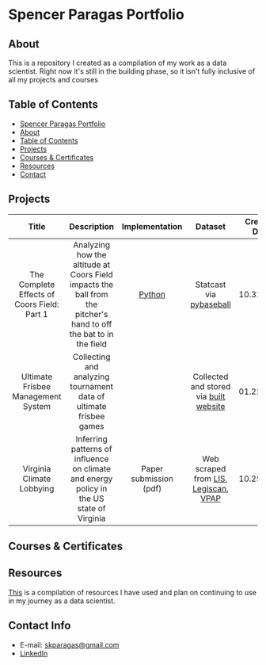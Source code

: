 # Spencer Paragas Portfolio

## About

This is a repository I created as a compilation of my work as a data scientist. Right now it's still in the building phase, so it isn't fully inclusive of all my projects and courses

## Table of Contents
- [Spencer Paragas Portfolio](#spencer-paragas-portfolio)
- [About](#about)
- [Table of Contents](#table-of-contents)
- [Projects](#projects)
- [Courses & Certificates](#courses--certificates)
- [Resources](#resources)
- [Contact](#contact)

## Projects

| Title | Description | Implementation | Dataset | Creation Date | Last Update | Additional Links | Contributors |
| :---: | :---: | :---: | :---: | :---: | :---: | :---: | :---: |
| The Complete Effects of Coors Field: Part 1 | Analyzing how the altitude at Coors Field impacts the ball from the pitcher's hand to off the bat to in the field | [Python](https://github.com/skparagas/Coors-Hangover-Effect/blob/main/report.ipynb) | Statcast via [pybaseball](https://github.com/jldbc/pybaseball) | 10.31.2025 | 10.31.2025 | [Report (pdf)](https://github.com/skparagas/Coors-Hangover-Effect/blob/main/short_report.ipynb) | [Parker Paragas](https://github.com/Golden-Grape/Golden-Grape) |
| Ultimate Frisbee Management System | Collecting and analyzing tournament data of ultimate frisbee games |  | Collected and stored via [built website](https://ultimate-db.vercel.app) | 01.22.2023 | 03.31.2025 | First report (pdf) | [Ai Le](https://git.cs.vt.edu/ail), [Vasu Gatne](https://git.cs.vt.edu/vgatne), [Piyush Komali](https://github.com/piyushkomali), [Krishna Nair](https://git.cs.vt.edu/krishnanair) |
| Virginia Climate Lobbying | Inferring patterns of influence on climate and energy policy in the US state of Virginia | Paper submission (pdf) | Web scraped from [LIS](https://legacylis.virginia.gov), [Legiscan](https://legiscan.com), [VPAP](https://www.vpap.org) | 10.25.2022 | 02.05.2025 | SACNAS poster presentation (pdf) | Andy Scerri, Rebecca Bromley-Trujillo, Andrew W. Alexander, Daniel Palamarchuk |

## Courses & Certificates

## Resources
[This](https://github.com/skparagas/skparagas/blob/main/resources.md) is a compilation of resources I have used and plan on continuing to use in my journey as a data scientist.

## Contact Info
- E-mail: skparagas@gmail.com
- [LinkedIn](https://www.linkedin.com/in/spencer-paragas-08ab0616a)
